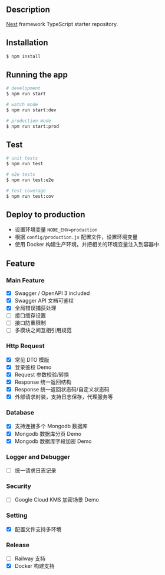 
## Description

[Nest](https://github.com/nestjs/nest) framework TypeScript starter repository.

## Installation

```bash
$ npm install
```

## Running the app

```bash
# development
$ npm run start

# watch mode
$ npm run start:dev

# production mode
$ npm run start:prod
```

## Test

```bash
# unit tests
$ npm run test

# e2e tests
$ npm run test:e2e

# test coverage
$ npm run test:cov
```

## Deploy to production

- 设置环境变量 `NODE_ENV=production`
- 根据 `config/production.js` 配置文件，设置环境变量
- 使用 Docker 构建生产环境，并把相关的环境变量注入到容器中

## Feature

### Main Feature

- [x] Swagger / OpenAPI 3 included
- [x] Swagger API 文档可鉴权
- [x] 全局错误捕获处理
- [ ] 接口缓存设置
- [ ] 接口防重限制
- [ ] 多模块之间互相引用规范

### Http Request

- [x] 常见 DTO 模版
- [x] 登录鉴权 Demo
- [x] Request 参数校验/转换
- [x] Response 统一返回结构
- [x] Response 统一返回状态码/自定义状态码
- [x] 外部请求封装，支持日志保存，代理服务等

### Database

- [x] 支持连接多个 Mongodb 数据库
- [x] Mongodb 数据库分页 Demo
- [x] Mongodb 数据库字段加密 Demo

### Logger and Debugger

- [ ] 统一请求日志记录

### Security

- [ ] Google Cloud KMS 加密场景 Demo

### Setting

- [x] 配置文件支持多环境

### Release

- [ ] Railway 支持
- [x] Docker 构建支持 
